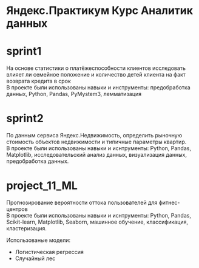 # Яндекс.Практикум Курс Аналитик данных

# sprint1
На основе статистики о платёжеспособности клиентов исследовать влияет ли семейное положение и количество детей клиента на факт возврата кредита в срок  
В проекте были использованы навыки и инструменты: предобработка данных, Python, Pandas, PyMystem3, лемматизация

# sprint2
По данным сервиса Яндекс.Недвижимость, определить рыночную стоимость объектов недвижимости и типичные параметры квартир.  
В проекте были использованы навыки и иснтрументы: Python, Pandas, Matplotlib, исследовательский анализ данных, визуализация данных, предобработка данных.

# project_11_ML
Прогнозирование вероятности оттока пользователей для фитнес-центров  
В проекте были использованы навыки и иснтрументы: Python, Pandas, Scikit-learn, Matplotlib, Seaborn, машинное обучение, 
классификация, кластеризация.  

Использованые модели:
  - Логистическая регрессия
  - Случайный лес
